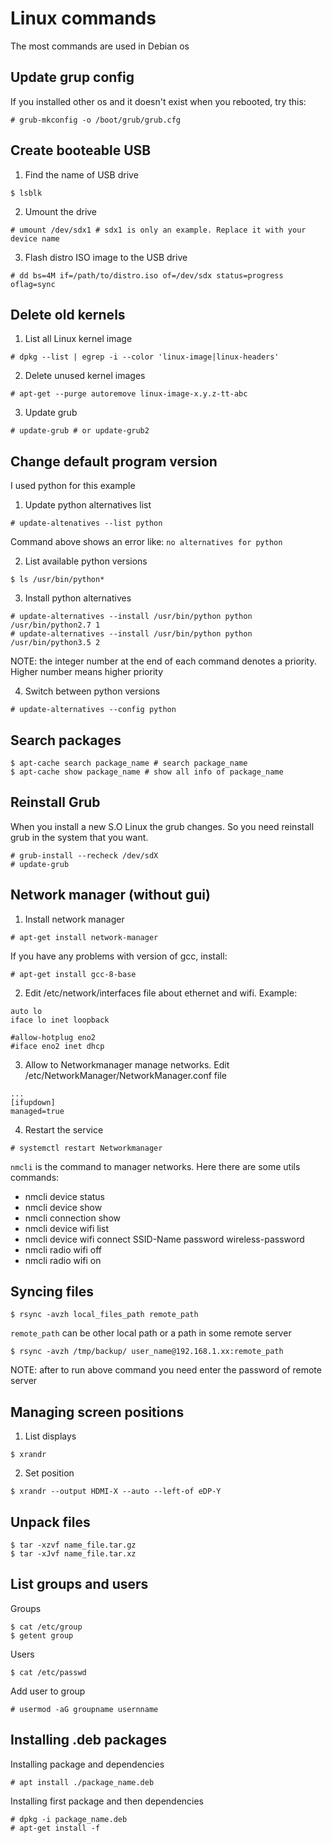 # Linux commands
The most commands are used in Debian os

## Update grup config
If you installed other os and it doesn't exist when you rebooted, try this:
```
# grub-mkconfig -o /boot/grub/grub.cfg
```

## Create booteable USB
1) Find the name of USB drive
```
$ lsblk
```

2) Umount the drive
```
# umount /dev/sdx1 # sdx1 is only an example. Replace it with your device name
```

3) Flash distro ISO image to the USB drive
```
# dd bs=4M if=/path/to/distro.iso of=/dev/sdx status=progress oflag=sync
```

## Delete old kernels
1) List all Linux kernel image
```
# dpkg --list | egrep -i --color 'linux-image|linux-headers'
```

2) Delete unused kernel images
```
# apt-get --purge autoremove linux-image-x.y.z-tt-abc
```

3) Update grub
```
# update-grub # or update-grub2
```

## Change default program version
I used python for this example

1) Update python alternatives list
```
# update-altenatives --list python
```
Command above shows an error like: `no alternatives for python`

2) List available python versions
```
$ ls /usr/bin/python*
```

3) Install python alternatives
```
# update-alternatives --install /usr/bin/python python /usr/bin/python2.7 1
# update-alternatives --install /usr/bin/python python /usr/bin/python3.5 2
```
NOTE: the integer number at the end of each command denotes a priority. Higher number means higher priority

4) Switch between python versions
```
# update-alternatives --config python
```

## Search packages
```
$ apt-cache search package_name # search package_name
$ apt-cache show package_name # show all info of package_name
```

## Reinstall Grub
When you install a new S.O Linux the grub changes. So you need reinstall grub in the system that you want.
```
# grub-install --recheck /dev/sdX
# update-grub
```

## Network manager (without gui)
1) Install network manager
```
# apt-get install network-manager
```
If you have any problems with version of gcc, install:
```
# apt-get install gcc-8-base
```

2) Edit /etc/network/interfaces file about ethernet and wifi. Example:
```
auto lo
iface lo inet loopback

#allow-hotplug eno2
#iface eno2 inet dhcp
```

3) Allow to Networkmanager manage networks. Edit /etc/NetworkManager/NetworkManager.conf file
```
...
[ifupdown]
managed=true
```

4) Restart the service
```
# systemctl restart Networkmanager
```

`nmcli` is the command to manager networks. Here there are some utils commands:
- nmcli device status
- nmcli device show
- nmcli connection show
- nmcli device wifi list
- nmcli device wifi connect SSID-Name password wireless-password
- nmcli radio wifi off
- nmcli radio wifi on

## Syncing files
```
$ rsync -avzh local_files_path remote_path
```

`remote_path` can be other local path or a path in some remote server
```
$ rsync -avzh /tmp/backup/ user_name@192.168.1.xx:remote_path
```
NOTE: after to run above command you need enter the password of remote server


## Managing screen positions
1) List displays
```
$ xrandr
```

2) Set position
```
$ xrandr --output HDMI-X --auto --left-of eDP-Y
```


## Unpack files
```
$ tar -xzvf name_file.tar.gz
$ tar -xJvf name_file.tar.xz
```


## List groups and users
Groups
```
$ cat /etc/group
$ getent group
```
Users
```
$ cat /etc/passwd
```
Add user to group
```
# usermod -aG groupname usernname
```


## Installing .deb packages
Installing package and dependencies
```
# apt install ./package_name.deb
```
Installing first package and then dependencies
```
# dpkg -i package_name.deb
# apt-get install -f
```
